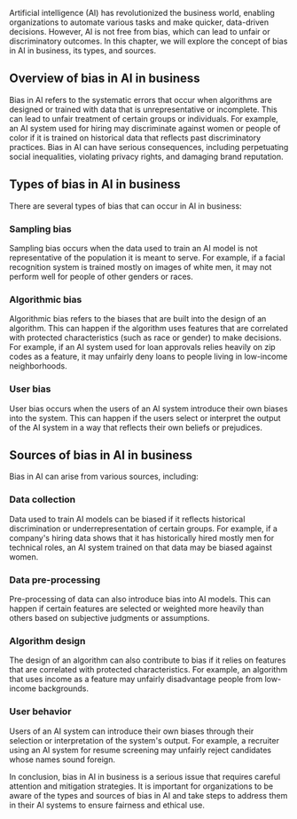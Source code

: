 

Artificial intelligence (AI) has revolutionized the business world, enabling organizations to automate various tasks and make quicker, data-driven decisions. However, AI is not free from bias, which can lead to unfair or discriminatory outcomes. In this chapter, we will explore the concept of bias in AI in business, its types, and sources.

Overview of bias in AI in business
----------------------------------

Bias in AI refers to the systematic errors that occur when algorithms are designed or trained with data that is unrepresentative or incomplete. This can lead to unfair treatment of certain groups or individuals. For example, an AI system used for hiring may discriminate against women or people of color if it is trained on historical data that reflects past discriminatory practices. Bias in AI can have serious consequences, including perpetuating social inequalities, violating privacy rights, and damaging brand reputation.

Types of bias in AI in business
-------------------------------

There are several types of bias that can occur in AI in business:

### Sampling bias

Sampling bias occurs when the data used to train an AI model is not representative of the population it is meant to serve. For example, if a facial recognition system is trained mostly on images of white men, it may not perform well for people of other genders or races.

### Algorithmic bias

Algorithmic bias refers to the biases that are built into the design of an algorithm. This can happen if the algorithm uses features that are correlated with protected characteristics (such as race or gender) to make decisions. For example, if an AI system used for loan approvals relies heavily on zip codes as a feature, it may unfairly deny loans to people living in low-income neighborhoods.

### User bias

User bias occurs when the users of an AI system introduce their own biases into the system. This can happen if the users select or interpret the output of the AI system in a way that reflects their own beliefs or prejudices.

Sources of bias in AI in business
---------------------------------

Bias in AI can arise from various sources, including:

### Data collection

Data used to train AI models can be biased if it reflects historical discrimination or underrepresentation of certain groups. For example, if a company's hiring data shows that it has historically hired mostly men for technical roles, an AI system trained on that data may be biased against women.

### Data pre-processing

Pre-processing of data can also introduce bias into AI models. This can happen if certain features are selected or weighted more heavily than others based on subjective judgments or assumptions.

### Algorithm design

The design of an algorithm can also contribute to bias if it relies on features that are correlated with protected characteristics. For example, an algorithm that uses income as a feature may unfairly disadvantage people from low-income backgrounds.

### User behavior

Users of an AI system can introduce their own biases through their selection or interpretation of the system's output. For example, a recruiter using an AI system for resume screening may unfairly reject candidates whose names sound foreign.

In conclusion, bias in AI in business is a serious issue that requires careful attention and mitigation strategies. It is important for organizations to be aware of the types and sources of bias in AI and take steps to address them in their AI systems to ensure fairness and ethical use.
